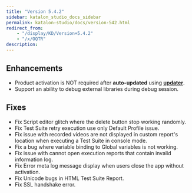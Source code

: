 ```yaml
---
title: "Version 5.4.2" 
sidebar: katalon_studio_docs_sidebar
permalink: katalon-studio/docs/version-542.html 
redirect_from:
    - "/display/KD/Version+5.4.2"
    - "/x/OQTR"
description: 
---
```

Enhancements
------------

*   Product activation is NOT required after **auto-updated** using **[updater](/x/lQPR)**.
*   Support an ability to debug external libraries during debug session.

Fixes
-----

*   Fix Script editor glitch where the delete button stop working randomly.
*   Fix Test Suite retry execution use only Default Profile issue.
*   Fix issue with recorded videos are not displayed in custom report's location when executing a Test Suite in console mode.
*   Fix a bug where variable binding to Global variables is not working.
*   Fix issue with cannot open execution reports that contain invalid information log.
*   Fix Error meta log message display when users close the app without activation.
*   Fix Unicode bugs in HTML Test Suite Report.
*   Fix SSL handshake error.